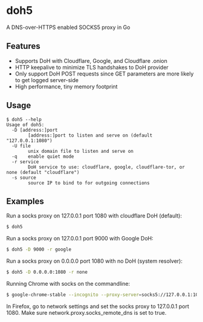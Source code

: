 # doh5
A DNS-over-HTTPS enabled SOCKS5 proxy in Go

## Features

- Supports DoH with Cloudflare, Google, and Cloudflare .onion 
- HTTP keepalive to minimize TLS handshakes to DoH provider
- Only support DoH POST requests since GET parameters are more likely to get logged server-side
- High performance, tiny memory footprint

## Usage
```console
$ doh5 --help
Usage of doh5:
  -D [address:]port
    	[address:]port to listen and serve on (default "127.0.0.1:1080")
  -U file
    	unix domain file to listen and serve on
  -q	enable quiet mode
  -r service
    	DoH service to use: cloudflare, google, cloudflare-tor, or none (default "cloudflare")
  -s source
    	source IP to bind to for outgoing connections
```

## Examples

Run a socks proxy on 127.0.0.1 port 1080 with cloudflare DoH (default):<br>
```bash
$ doh5
```
Run a socks proxy on 127.0.0.1 port 9000 with Google DoH:<br>
```bash
$ doh5 -D 9000 -r google
```
Run a socks proxy on 0.0.0.0 port 1080 with no DoH (system resolver):<br>
```bash
$ doh5 -D 0.0.0.0:1080 -r none
```
Running Chrome with socks on the commandline:<br>
```bash
$ google-chrome-stable --incognito --proxy-server=socks5://127.0.0.1:1080
```

In Firefox, go to network settings and set the socks proxy to 127.0.0.1 port 1080.  Make sure network.proxy.socks_remote_dns is set to true.
